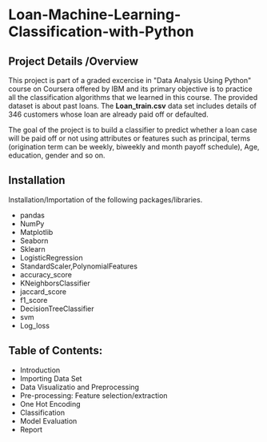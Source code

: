 # Loan-Machine-Learning-Classification-with-Python
## Project Details /Overview
This project is part of a graded excercise in "Data Analysis Using Python" course on Coursera offered by IBM and its primary objective is to practice all the classification algorithms that we learned in this course.
The provided dataset is about past loans. The __Loan_train.csv__ data set includes details of 346 customers whose loan are already paid off or defaulted.

The goal of the project is to build a classifier to predict whether a loan case will be paid off or not using attributes or features such as principal, terms (origination term can be weekly, biweekly and month payoff schedule), Age, education, gender and so on.

## Installation
Installation/Importation of the following packages/libraries.
- pandas
- NumPy
- Matplotlib
- Seaborn
- Sklearn
- LogisticRegression
- StandardScaler,PolynomialFeatures
- accuracy_score
- KNeighborsClassifier
- jaccard_score
- f1_score
- DecisionTreeClassifier
- svm
- Log_loss

## Table of Contents:
- Introduction
- Importing Data Set
- Data Visualizatio and Preprocessing
- Pre-processing: Feature selection/extraction
- One Hot Encoding 
- Classification
- Model Evaluation
- Report
